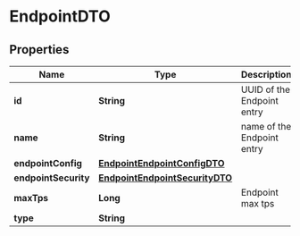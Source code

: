 

# EndpointDTO

## Properties

Name | Type | Description | Notes
------------ | ------------- | ------------- | -------------
**id** | **String** | UUID of the Endpoint entry  |  [optional]
**name** | **String** | name of the Endpoint entry  |  [optional]
**endpointConfig** | [**EndpointEndpointConfigDTO**](EndpointEndpointConfigDTO.md) |  |  [optional]
**endpointSecurity** | [**EndpointEndpointSecurityDTO**](EndpointEndpointSecurityDTO.md) |  |  [optional]
**maxTps** | **Long** | Endpoint max tps |  [optional]
**type** | **String** |  |  [optional]



